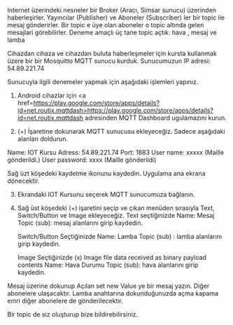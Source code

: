 

Internet üzerindeki nesneler bir Broker (Aracı, Simsar sunucu) üzerinden haberleşirler. 
Yayıncılar (Publisher) ve Aboneler (Subscriber) ler bir topic ile mesaj gönderirler. 
Bir topic e üye olan aboneler o topic altında gelen mesajlari görebilirler.
Deneme amaçlı üç tane topic açtık: hava , mesaj ve lamba

Cihazdan cihaza ve cihazdan buluta haberleşmeler için kursta kullanmak üzere bir bir Mosquitto MQTT sunucu kurduk.
Sunucumuzun IP adresi: 54.89.221.74

Sunucuyla ilgili denemeler yapmak için aşağıdaki işlemleri yapınız.

1. Android cihazlar için <a href=https://play.google.com/store/apps/details?id=net.routix.mqttdash>https://play.google.com/store/apps/details?id=net.routix.mqttdash</a> adresinden MQTT Dashboard ugulamazını kurun.

2. (+) İşaretine dokunarak MQTT  sunucusu ekleyeceğiz. 
Sadece aşağıdaki alanları doldurun.

Name: IOT Kursu
Adress: 54.89.221.74
Port: 1883
User name: xxxxx  (Maille gönderildi.)
User password: xxxx (Maille gönderildi)

Sağ üzt köşedeki kaydetme ikonunu kaydedin. Uygulama ana ekrana dönecektir.

3. Ekrandaki IOT Kursunu seçerek MQTT sunucumuza bağlanın.

4. Sağ üst köşedeki (+) işaretini seçip ve çıkan menüden sırasıyla Text, Switch/Button ve Image ekleyeceğiz.
    Text seçtiğinizde
    Name: Mesaj 
    Topic (sub): mesaj
    alanlarını girip kaydedin.
    
    Switch/Button Seçtiğinizde
    Name: Lamba
    Topic (sub) : lamba
    alanlarını girip kaydedin.
    
    Image Seçtiğinizde
    (x) Image file data received as binary payload contents
    Name: Hava Durumu
    Topic (sub): hava
    alanlarını girip kaydedin. 
    
Mesaj üzerine dokunup Açılan set new Value ye bir mesaj yazın. Diğer abonelere ulaşacaktır.
Lamba anahtarına dokunduğunuzda açma kapama emri diğer abonelere de gönderilecektir.

Bir topic de siz oluşturup bize bildirebilirsiniz.


